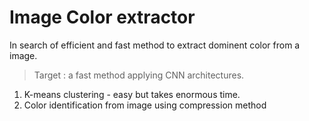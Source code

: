 # Image Color extractor
In search of efficient and fast method to extract dominent color from a image.

> Target : a fast method applying CNN architectures.

1. K-means clustering - easy but takes enormous time.
2. Color identification from image using compression method
